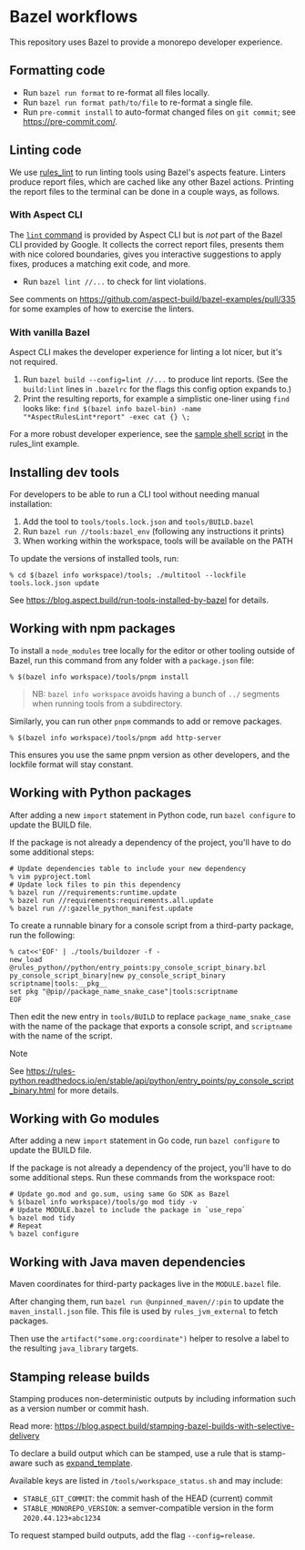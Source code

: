# Bazel workflows

This repository uses Bazel to provide a monorepo developer experience.

## Formatting code

- Run `bazel run format` to re-format all files locally.
- Run `bazel run format path/to/file` to re-format a single file.
- Run `pre-commit install` to auto-format changed files on `git commit`; see https://pre-commit.com/.

## Linting code

We use [rules_lint](https://github.com/aspect-build/rules_lint) to run linting tools using Bazel's aspects feature.
Linters produce report files, which are cached like any other Bazel actions.
Printing the report files to the terminal can be done in a couple ways, as follows.

### With Aspect CLI

The [`lint` command](https://docs.aspect.build/cli/commands/aspect_lint) is provided by Aspect CLI but is *not* part of the Bazel CLI provided by Google.
It collects the correct report files, presents them with nice colored boundaries, gives you interactive suggestions to apply fixes, produces a matching exit code, and more.

- Run `bazel lint //...` to check for lint violations.

See comments on https://github.com/aspect-build/bazel-examples/pull/335 for some examples of how to exercise the linters.

### With vanilla Bazel

Aspect CLI makes the developer experience for linting a lot nicer, but it's not required.

1. Run `bazel build --config=lint //...` to produce lint reports.
  (See the `build:lint` lines in `.bazelrc` for the flags this config option expands to.)
1. Print the resulting reports, for example a simplistic one-liner using `find` looks like:
  `find $(bazel info bazel-bin) -name "*AspectRulesLint*report" -exec cat {} \; `

For a more robust developer experience, see the [sample shell script](https://github.com/aspect-build/rules_lint/blob/main/example/lint.sh) in the rules_lint example.

## Installing dev tools

For developers to be able to run a CLI tool without needing manual installation:

1. Add the tool to `tools/tools.lock.json` and `tools/BUILD.bazel`
2. Run `bazel run //tools:bazel_env` (following any instructions it prints)
3. When working within the workspace, tools will be available on the PATH

To update the versions of installed tools, run:

```shell
% cd $(bazel info workspace)/tools; ./multitool --lockfile tools.lock.json update
```

See https://blog.aspect.build/run-tools-installed-by-bazel for details.

## Working with npm packages

To install a `node_modules` tree locally for the editor or other tooling outside of Bazel,
run this command from any folder with a `package.json` file:

```shell
% $(bazel info workspace)/tools/pnpm install
```

> NB: `bazel info workspace` avoids having a bunch of `../` segments when running tools from a subdirectory.

Similarly, you can run other `pnpm` commands to add or remove packages.

```shell
% $(bazel info workspace)/tools/pnpm add http-server
```

This ensures you use the same pnpm version as other developers, and the lockfile format will stay constant.

## Working with Python packages

After adding a new `import` statement in Python code, run `bazel configure` to update the BUILD file.

If the package is not already a dependency of the project, you'll have to do some additional steps:

```shell
# Update dependencies table to include your new dependency
% vim pyproject.toml
# Update lock files to pin this dependency
% bazel run //requirements:runtime.update
% bazel run //requirements:requirements.all.update
% bazel run //:gazelle_python_manifest.update
```

To create a runnable binary for a console script from a third-party package, run the following:

```shell
% cat<<'EOF' | ./tools/buildozer -f -
new_load @rules_python//python/entry_points:py_console_script_binary.bzl py_console_script_binary|new py_console_script_binary scriptname|tools:__pkg__
set pkg "@pip//package_name_snake_case"|tools:scriptname
EOF
```

Then edit the new entry in `tools/BUILD` to replace `package_name_snake_case` with the name of the package that exports a console script, and `scriptname` with the name of the script.

>[!NOTE]
>See https://rules-python.readthedocs.io/en/stable/api/python/entry_points/py_console_script_binary.html for more details.

## Working with Go modules

After adding a new `import` statement in Go code, run `bazel configure` to update the BUILD file.

If the package is not already a dependency of the project, you'll have to do some additional steps.
Run these commands from the workspace root:

```shell
# Update go.mod and go.sum, using same Go SDK as Bazel
% $(bazel info workspace)/tools/go mod tidy -v
# Update MODULE.bazel to include the package in `use_repo`
% bazel mod tidy
# Repeat
% bazel configure
```

## Working with Java maven dependencies

Maven coordinates for third-party packages live in the `MODULE.bazel` file.

After changing them, run `bazel run @unpinned_maven//:pin` to update the `maven_install.json` file.
This file is used by `rules_jvm_external` to fetch packages.

Then use the `artifact("some.org:coordinate")` helper to resolve a label to the resulting `java_library` targets.

## Stamping release builds

Stamping produces non-deterministic outputs by including information such as a version number or commit hash.

Read more: https://blog.aspect.build/stamping-bazel-builds-with-selective-delivery

To declare a build output which can be stamped, use a rule that is stamp-aware such as
[expand_template](https://docs.aspect.build/rulesets/aspect_bazel_lib/docs/expand_template).

Available keys are listed in `/tools/workspace_status.sh` and may include:

- `STABLE_GIT_COMMIT`: the commit hash of the HEAD (current) commit
- `STABLE_MONOREPO_VERSION`: a semver-compatible version in the form `2020.44.123+abc1234`

To request stamped build outputs, add the flag `--config=release`.
